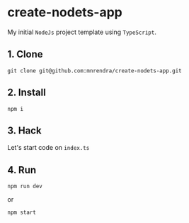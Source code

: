 # create-nodets-app
My initial `NodeJs` project template using `TypeScript`.

## 1. Clone
```
git clone git@github.com:mnrendra/create-nodets-app.git
```

## 2. Install
```
npm i
```

## 3. Hack
Let's start code on `index.ts`

## 4. Run
```
npm run dev
```
or
```
npm start
```
